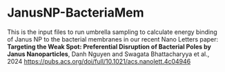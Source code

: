 # JanusNP-BacteriaMem

This is the input files to run umbrella sampling to calculate energy binding of Janus NP to the bacterial membranes in our recent Nano Letters paper:
**Targeting the Weak Spot: Preferential Disruption of Bacterial Poles by Janus Nanoparticles**, Danh Nguyen and Swagata Bhattacharyya et al., 2024
https://pubs.acs.org/doi/full/10.1021/acs.nanolett.4c04946
